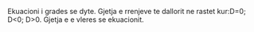 Ekuacioni i grades se dyte. Gjetja e rrenjeve te dallorit ne rastet kur:D=0; D<0; D>0. Gjetja e e vleres se ekuacionit.
